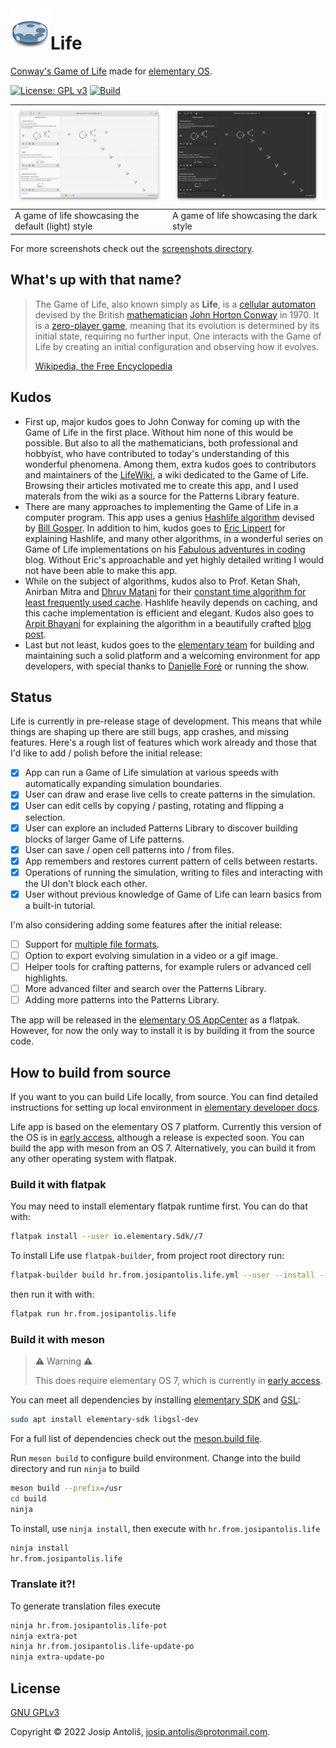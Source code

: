 <img align="left" width="64" height="64" src="data/icons/64.svg">
<h1>Life</h1>

[Conway's Game of Life](https://en.wikipedia.org/wiki/Conway%27s_Game_of_Life) made for [elementary OS](https://elementary.io/).

[![License: GPL v3](https://img.shields.io/badge/License-GPLv3-blue.svg)](COPYING)
[![Build](https://github.com/Antolius/Life/actions/workflows/ci.yml/badge.svg)](https://github.com/Antolius/Life/actions)

|![Default style screenshot](data/screenshots/default.png)|![Dark style screenshot](data/screenshots/dark.png)          |
|---------------------------------------------------------|-----------------------------------------------------------------|
| A game of life showcasing the default (light) style | A game of life showcasing the dark style |

For more screenshots check out the [screenshots directory](data/screenshots).

## What's up with that name?

> The Game of Life, also known simply as **Life**, is a [cellular automaton](https://en.wikipedia.org/wiki/Cellular_automaton) devised by the British [mathematician](https://en.wikipedia.org/wiki/Mathematician) [John Horton Conway](https://en.wikipedia.org/wiki/John_Horton_Conway) in 1970. It is a [zero-player game](https://en.wikipedia.org/wiki/Zero-player_game), meaning that its evolution is determined by its initial state, requiring no further input. One interacts with the Game of Life by creating an initial configuration and observing how it evolves.
>
> [Wikipedia, the Free Encyclopedia](https://en.wikipedia.org/wiki/Conway%27s_Game_of_Life)

## Kudos

- First up, major kudos goes to John Conway for coming up with the Game of Life in the first place. Without him none of this would be possible. But also to all the mathematicians, both professional and hobbyist, who have contributed to today's understanding of this wonderful phenomena. Among them, extra kudos goes to contributors and maintainers of the [LifeWiki](https://conwaylife.com/wiki/Main_Page), a wiki dedicated to the Game of Life. Browsing their articles motivated me to create this app, and I used materals from the wiki as a source for the Patterns Library feature.
- There are many approaches to implementing the Game of Life in a computer program. This app uses a genius [Hashlife algorithm](https://en.wikipedia.org/wiki/Hashlife) devised by [Bill Gosper](https://en.wikipedia.org/wiki/Bill_Gosper). In addition to him, kudos goes to [Eric Lippert](https://github.com/ericlippert) for explaining Hashlife, and many other algorithms, in a wonderful series on Game of Life implementations on his [Fabulous adventures in coding](https://ericlippert.com/) blog. Without Eric's approachable and yet highly detailed writing I would not have been able to make this app.
- While on the subject of algorithms, kudos also to Prof. Ketan Shah, Anirban Mitra and [Dhruv Matani](https://github.com/dhruvbird) for their [constant time algorithm for least frequently used cache](http://dhruvbird.com/lfu.pdf). Hashlife heavily depends on caching, and this cache implementation is efficient and elegant. Kudos also goes to [Arpit Bhayani](https://github.com/arpitbbhayani) for explaining the algorithm in a beautifully crafted [blog post](https://arpitbhayani.me/blogs/lfu).
- Last but not least, kudos goes to the [elementary team](https://elementary.io/team) for building and maintaining such a solid platform and a welcoming environment for app developers, with special thanks to [Danielle Foré](https://github.com/danrabbit) or running the show.

## Status

Life is currently in pre-release stage of development. This means that while things are shaping up there are still bugs, app crashes, and missing features. Here's a rough list of features which work already and those that I'd like to add / polish before the initial release:

- [x] App can run a Game of Life simulation at various speeds with automatically expanding simulation boundaries.
- [x] User can draw and erase live cells to create patterns in the simulation.
- [x] User can edit cells by copying / pasting, rotating and flipping a selection.
- [x] User can explore an included Patterns Library to discover building blocks of larger Game of Life patterns.
- [x] User can save / open cell patterns into / from files.
- [x] App remembers and restores current pattern of cells between restarts.
- [x] Operations of running the simulation, writing to files and interacting with the UI don't block each other.
- [x] User without previous knowledge of Game of Life can learn basics from a built-in tutorial.

I'm also considering adding some features after the initial release:

- [ ] Support for [multiple file formats](https://conwaylife.com/wiki/File_formats).
- [ ] Option to export evolving simulation in a video or a gif image.
- [ ] Helper tools for crafting patterns, for example rulers or advanced cell highlights.
- [ ] More advanced filter and search over the Patterns Library.
- [ ] Adding more patterns into the Patterns Library.

The app will be released in the [elementary OS AppCenter](https://appcenter.elementary.io/) as a flatpak. However, for now the only way to install it is by building it from the source code.

## How to build from source

If you want to you can build Life locally, from source. You can find detailed instructions for setting up local environment in [elementary developer docs](https://docs.elementary.io/develop/writing-apps/the-basic-setup).

Life app is based on the elementary OS 7 platform. Currently this version of the OS is in [early access](https://builds.elementary.io/), although a release is expected soon. You can build the app with meson from an OS 7. Alternatively, you can build it from any other operating system with flatpak.

### Build it with flatpak

You may need to install elementary flatpak runtime first. You can do that with:

```sh
flatpak install --user io.elementary.Sdk//7
```

To install Life use `flatpak-builder`, from project root directory run:

```sh
flatpak-builder build hr.from.josipantolis.life.yml --user --install --force-clean
```

then run it with with:

```sh
flatpak run hr.from.josipantolis.life
```

### Build it with meson

> ⚠️ Warning ⚠️
>
> This does require elementary OS 7, which is currently in [early access](https://builds.elementary.io/).

You can meet all dependencies by installing [elementary SDK](https://docs.elementary.io/develop/writing-apps/the-basic-setup#development-libraries) and [GSL](https://www.gnu.org/software/gsl/):

```sh
sudo apt install elementary-sdk libgsl-dev
```

For a full list of dependencies check out the [meson.build file](meson.build).

Run `meson build` to configure build environment. Change into the build directory and run `ninja` to build

```sh
meson build --prefix=/usr
cd build
ninja
```

To install, use `ninja install`, then execute with `hr.from.josipantolis.life`

```sh
ninja install
hr.from.josipantolis.life
```

### Translate it?!

To generate translation files execute

```sh
ninja hr.from.josipantolis.life-pot
ninja extra-pot
ninja hr.from.josipantolis.life-update-po
ninja extra-update-po
```

## License

[GNU GPLv3](COPYING)

Copyright © 2022 Josip Antoliš, josip.antolis@protonmail.com.

